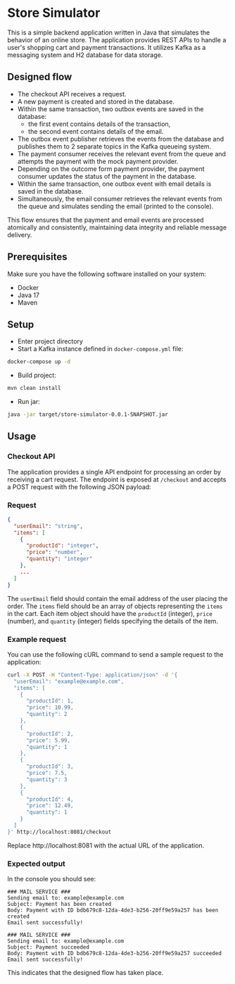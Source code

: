 # Store Simulator
This is a simple backend application written in Java that simulates the behavior of an online store. The application provides REST APIs to handle a user's shopping cart and payment transactions. It utilizes Kafka as a messaging system and H2 database for data storage.

## Designed flow
- The checkout API receives a request.
- A new payment is created and stored in the database.
- Within the same transaction, two outbox events are saved in the database:
    - the first event contains details of the transaction,
    - the second event contains details of the email.
- The outbox event publisher retrieves the events from the database and publishes them to 2 separate topics in the Kafka queueing system.
- The payment consumer receives the relevant event from the queue and attempts the payment with the mock payment provider.
- Depending on the outcome form payment provider, the payment consumer updates the status of the payment in the database.
- Within the same transaction, one outbox event with email details is saved in the database.
- Simultaneously, the email consumer retrieves the relevant events from the queue and simulates sending the email (printed to the console).

This flow ensures that the payment and email events are processed atomically and consistently, maintaining data integrity and reliable message delivery.

## Prerequisites
Make sure you have the following software installed on your system:

- Docker
- Java 17
- Maven

## Setup
- Enter project directory
- Start a Kafka instance defined in `docker-compose.yml` file:

```bash
docker-compose up -d
```

- Build project:

```bash
mvn clean install
```

- Run jar:

```bash
java -jar target/store-simulator-0.0.1-SNAPSHOT.jar
```

## Usage

### Checkout API
The application provides a single API endpoint for processing an order by receiving a cart request. The endpoint is exposed at `/checkout` and accepts a POST request with the following JSON payload:

### Request

```json
{
  "userEmail": "string",
  "items": [
    {
      "productId": "integer",
      "price": "number",
      "quantity": "integer"
    },
    ...
  ]
}
```

The `userEmail` field should contain the email address of the user placing the order. The `items` field should be an array of objects representing the `items` in the cart. Each item object should have the `productId` (integer), `price` (number), and `quantity` (integer) fields specifying the details of the item.

### Example request
You can use the following cURL command to send a sample request to the application:

```bash
curl -X POST -H "Content-Type: application/json" -d '{
  "userEmail": "example@example.com",
  "items": [
    {
      "productId": 1,
      "price": 10.99,
      "quantity": 2
    },
    {
      "productId": 2,
      "price": 5.99,
      "quantity": 1
    },
    {
      "productId": 3,
      "price": 7.5,
      "quantity": 3
    },
    {
      "productId": 4,
      "price": 12.49,
      "quantity": 1
    }
  ]
}' http://localhost:8081/checkout
```

Replace http://localhost:8081 with the actual URL of the application.

### Expected output
In the console you should see:

```
### MAIL SERVICE ###
Sending email to: example@example.com
Subject: Payment has been created
Body: Payment with ID bdb679c8-12da-4de3-b256-20ff9e59a257 has been created
Email sent successfully!

### MAIL SERVICE ###
Sending email to: example@example.com
Subject: Payment succeeded
Body: Payment with ID bdb679c8-12da-4de3-b256-20ff9e59a257 succeeded
Email sent successfully!

```

This indicates that the designed flow has taken place.
